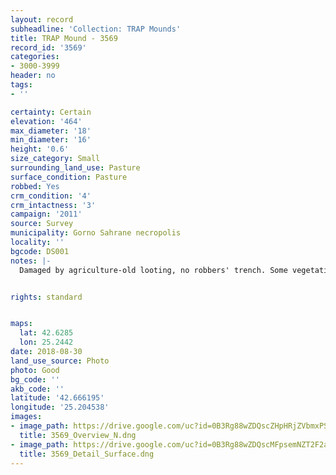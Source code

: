 ```yaml
---
layout: record
subheadline: 'Collection: TRAP Mounds'
title: TRAP Mound - 3569
record_id: '3569'
categories:
- 3000-3999
header: no
tags:
- ''

certainty: Certain
elevation: '464'
max_diameter: '18'
min_diameter: '16'
height: '0.6'
size_category: Small
surrounding_land_use: Pasture
surface_condition: Pasture
robbed: Yes
crm_condition: '4'
crm_intactness: '3'
campaign: '2011'
source: Survey
municipality: Gorno Sahrane necropolis
locality: ''
bgcode: DS001
notes: |-
  Damaged by agriculture-old looting, no robbers' trench. Some vegetation, 3-5 giant rocks, many small-med. Stones scattered around. Next to road (2m cut by road).


rights: standard


maps:
  lat: 42.6285
  lon: 25.2442
date: 2018-08-30
land_use_source: Photo
photo: Good
bg_code: ''
akb_code: ''
latitude: '42.666195'
longitude: '25.204538'
images:
- image_path: https://drive.google.com/uc?id=0B3Rg88wZDQscZHpHRjZVbmxPS1k
  title: 3569_Overview_N.dng
- image_path: https://drive.google.com/uc?id=0B3Rg88wZDQscMFpsemNZT2F2aXM
  title: 3569_Detail_Surface.dng
---
```

